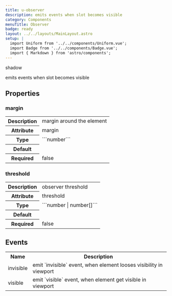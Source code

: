 ```yaml
---
title: u-observer
description: emits events when slot becomes visible
category: Components
menuTitle: Observer
badge: ready
layout: ../../layouts/MainLayout.astro
setup: |
  import Uniform from '../../components/Uniform.vue';
  import Badge from '../../components/Badge.vue';
  import { Markdown } from 'astro/components';
---
```


<Badge> shadow </Badge>

emits events when slot becomes visible

## Properties

### margin

<table>
<tr><th>Description</th><td><Markdown>margin around the element</Markdown></td></tr>
<tr><th>Attribute</th><td><Markdown>margin</Markdown></td></tr>
<tr><th>Type</th><td><Markdown>```number```</Markdown></td></tr>
<tr><th>Default</th><td><Markdown></Markdown></td></tr>
<tr><th>Required</th><td><Markdown>false</Markdown></td></tr>
</table>

### threshold

<table>
<tr><th>Description</th><td><Markdown>observer threshold</Markdown></td></tr>
<tr><th>Attribute</th><td><Markdown>threshold</Markdown></td></tr>
<tr><th>Type</th><td><Markdown>```number | number[]```</Markdown></td></tr>
<tr><th>Default</th><td><Markdown></Markdown></td></tr>
<tr><th>Required</th><td><Markdown>false</Markdown></td></tr>
</table>

## Events

<table>
<tr><th>Name</th><th>Description</th></tr>

<tr><td><Markdown>invisible</Markdown></td><td><Markdown>emit `invisible` event, when element looses visibility in viewport</Markdown></td></tr>
<tr><td><Markdown>visible</Markdown></td><td><Markdown>emit `visible` event, when element get visible in viewport</Markdown></td></tr></table>

</table>
